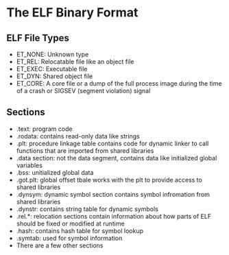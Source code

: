 # The ELF Binary Format

## ELF File Types
 - ET_NONE: Unknown type
 - ET_REL: Relocatable file like an object file
 - ET_EXEC: Executable file
 - ET_DYN: Shared object file
 - ET_CORE: A core file or a dump of the full process image during the time of a crash or SIGSEV (segment violation) signal

## Sections

 - .text: program code
 - .rodata: contains read-only data like strings
 - .plt: procedure linkage table contains code for dynamic linker to call functions that are imported from shared libraries
 - .data section: not the data segment, contains data like initialized global variables
 - .bss: unitialized global data
 - .got.plt: global offset tbale works with the plt to provide access to shared libraries
 - .dynsym: dynamic symbol section contains symbol infromation from shared libraries
 - .dynstr: contains string table for dynamic symbols
 - .rel.\*: relocation sections contain information about how parts of ELF should be fixed or modified at runtime
 - .hash: contains hash table for symbol lookup
 - .symtab: used for symbol information
 - There are a few other sections


